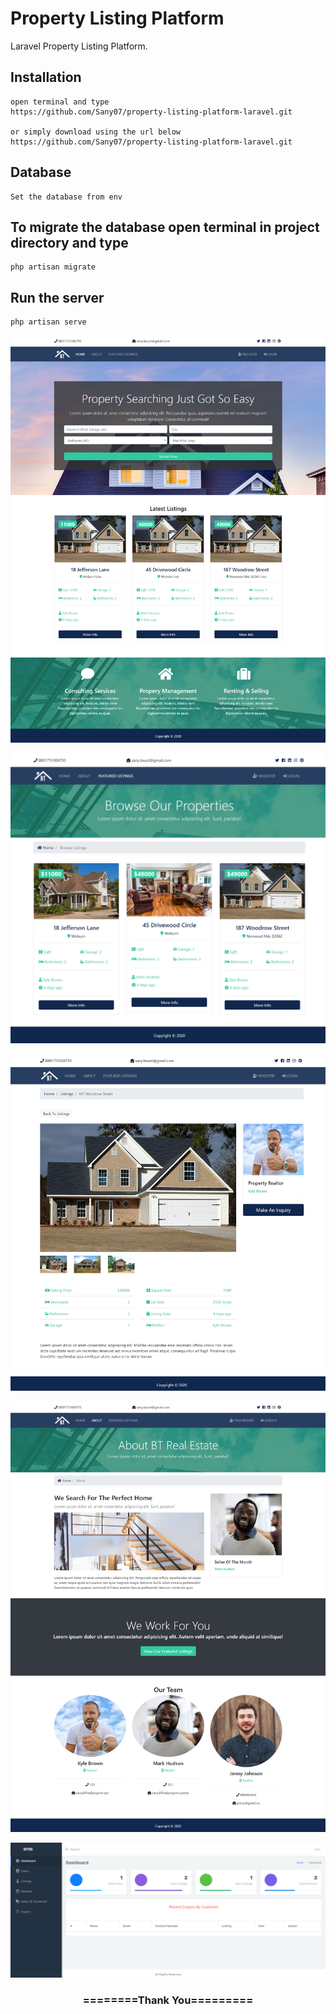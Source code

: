 
# Property Listing Platform
Laravel Property Listing Platform.  
 

## Installation

```
open terminal and type
https://github.com/Sany07/property-listing-platform-laravel.git

or simply download using the url below
https://github.com/Sany07/property-listing-platform-laravel.git
```


## Database

```
Set the database from env
```

## To migrate the database open terminal in project directory and type
```
php artisan migrate
```

## Run the server
```
php artisan serve
```

![Settings Window](https://raw.githubusercontent.com/Sany07/property-listing-platform-laravel/master/screenshots/1.png)

![Settings Window](https://raw.githubusercontent.com/Sany07/property-listing-platform-laravel/master/screenshots/2.png)

![Settings Window](https://raw.githubusercontent.com/Sany07/property-listing-platform-laravel/master/screenshots/3.png)

![Settings Window](https://raw.githubusercontent.com/Sany07/property-listing-platform-laravel/master/screenshots/4.png)

![Settings Window](https://raw.githubusercontent.com/Sany07/property-listing-platform-laravel/master/screenshots/5.png)


<div align="center">
    <h3>========Thank You=========</h3>
</div>

